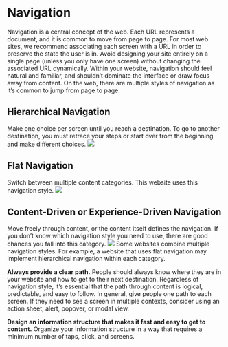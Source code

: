 # Navigation

Navigation is a central concept of the web. Each URL represents a document, and it is common to move from page to page. For most web sites, we recommend associating each screen with a URL in order to preserve the state the user is in. Avoid designing your site entirely on a single page (unless you only have one screen) without changing the associated URL dynamically. Within your website, navigation should feel natural and familiar, and shouldn’t dominate the interface or draw focus away from content. On the web, there are multiple styles of navigation as it’s common to jump from page to page.

## Hierarchical Navigation

Make one choice per screen until you reach a destination. To go to another destination, you must retrace your steps or start over from the beginning and make different choices.
![](https://images.pr1mer.tech/guidelines/NavigationHierarchical-Graphic_2x.png)

## Flat Navigation

Switch between multiple content categories. This website uses this navigation style.
![](https://images.pr1mer.tech/guidelines/NavigationFlat-Graphic_2x.png)

## Content-Driven or Experience-Driven Navigation

Move freely through content, or the content itself defines the navigation. If you don’t know which navigation style you need to use, there are good chances you fall into this category.
![](https://images.pr1mer.tech/guidelines/NavigationExperienceDriven-Graphic_2x.png)
Some websites combine multiple navigation styles. For example, a website that uses flat navigation may implement hierarchical navigation within each category.

**Always provide a clear path.** People should always know where they are in your website and how to get to their next destination. Regardless of navigation style, it’s essential that the path through content is logical, predictable, and easy to follow. In general, give people one path to each screen. If they need to see a screen in multiple contexts, consider using an action sheet, alert, popover, or modal view.

**Design an information structure that makes it fast and easy to get to content.** Organize your information structure in a way that requires a minimum number of taps, click, and screens.
